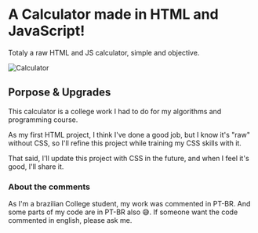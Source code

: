 # A Calculator made in HTML and JavaScript!
Totaly a raw HTML and JS calculator, simple and objective.

![Calculator](https://github.com/MatheusLeffa/desktop-tutorial/blob/main/img/Calculator.PNG?raw=true)

## Porpose & Upgrades
This calculator is a college work I had to do for my algorithms and programming course.

As my first HTML project, I think I've done a good job, but I know it's "raw" without CSS, so I'll refine this project while training my CSS skills with it.

That said, I'll update this project with CSS in the future, and when I feel it's good, I'll share it.

### About the comments
As I'm a brazilian College student, my work was commented in PT-BR. And some parts of my code are in PT-BR also 😅. If someone want the code commented in english, please ask me. 
